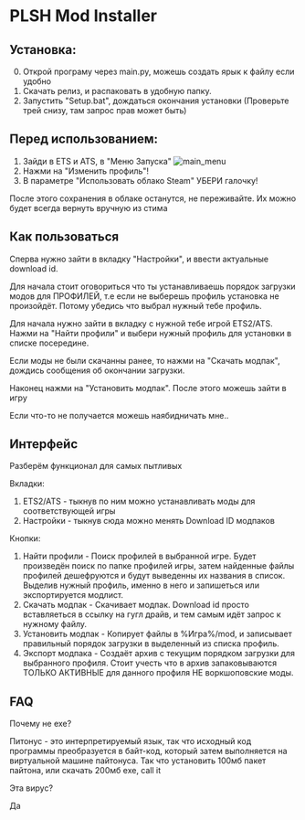 # PLSH Mod Installer

## Установка:
0. Открой програму через main.py, можешь создать ярык к файлу если удобно
1. Скачать релиз, и распаковать в удобную папку.
2. Запустить "Setup.bat", дождаться окончания установки (Проверьте трей снизу, там запрос прав может быть)
## Перед использованием:
1. Зайди в ETS и ATS, в "Меню Запуска"
![main_menu](https://github.com/PurpureRose/PLSH-Trucks-Mod-Installer/assets/148472951/64c1f081-0c5e-4cb3-912e-84ac3ab68f48)
3. Нажми на "Изменить профиль"!
4. В параметре "Использовать облако Steam" УБЕРИ галочку!

После этого сохранения в облаке останутся, не переживайте. Их можно будет всегда вернуть вручную из стима
## Как пользоваться
Сперва нужно зайти в вкладку "Настройки", и ввести актуальные download id. 

Для начала стоит оговориться что ты устанавливаешь порядок загрузки модов для ПРОФИЛЕЙ, т.е если не выберешь профиль установка не произойдёт. Потому убедись что выбрал нужный тебе профиль.

Для начала нужно зайти в вкладку с нужной тебе игрой ETS2/ATS. Нажми на "Найти профили" и выбери нужный профиль для установки в списке посередине.

Если моды не были скачанны ранее, то нажми на "Скачать модпак", дождись сообщения об окончании загрузки.

Наконец нажми на "Установить модпак". После этого можешь зайти в игру

Если что-то не получается можешь наябидничать мне..

## Интерфейс
Разберём функционал для самых пытливых

Вкладки:

 1. ETS2/ATS - тыкнув по ним можно устанавливать моды для соответствующей игры
 2. Настройки - тыкнув сюда можно менять Download ID модпаков

Кнопки:

1. Найти профили - Поиск профилей в выбранной игре. Будет произведён поиск по папке профилей игры, затем найденные файлы профилей дешефруются и будут выведенны их названия в список. Выделив нужный профиль, именно в него и запишеться или экспортируется модлист.
2. Скачать модпак - Скачивает модпак. Download id просто вставляеться в ссылку на гугл драйв, и тем самым идёт запрос к нужному файлу.
3. Установить модпак - Копирует файлы в %Игра%/mod, и записывает правильный порядок загрузки в выделенный из списка профиль.
4. Экспорт модпака - Создаёт архив с текущим порядком загрузки для выбранного профиля. Стоит учесть что в архив запаковываются ТОЛЬКО АКТИВНЫЕ для данного профиля НЕ воркшоповские моды.

## FAQ

Почему не exe?

Питонус - это интерпретируемый язык, так что исходный код программы преобразуется в байт-код, который затем выполняется на виртуальной машине пайтонуса.
Так что установить 100мб пакет пайтона, или скачать 200мб exe, call it

Эта вирус?

Да
